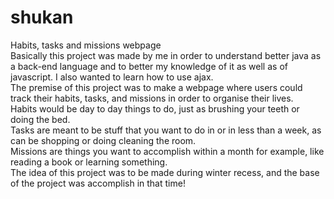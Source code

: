 # shukan
Habits, tasks and missions webpage <br />
Basically this project was made by me in order to understand better java as a back-end language and to better my knowledge of it as well as of javascript. I also wanted to learn how to use ajax. <br />
The premise of this project was to make a webpage where users could track their habits, tasks, and missions in order to organise their lives. <br />
Habits would be day to day things to do, just as brushing your teeth or doing the bed. <br />
Tasks are meant to be stuff that you want to do in or in less than a week, as can be shopping or doing cleaning the room. <br />
Missions are things you want to accomplish within a month for example, like reading a book or learning something. <br />
The idea of this project was to be made during winter recess, and the base of the project was accomplish in that time! <br />
